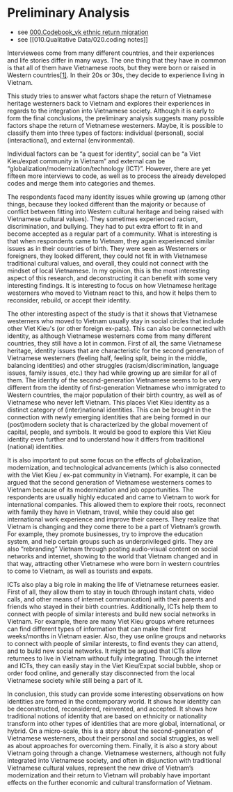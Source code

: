 # Preliminary Analysis
- see [000.Codebook_vk ethnic return migration](010.Qualitative%20Data/000.Codebook_vk%20ethnic%20return%20migration.md)
- see [[010.Qualitative Data/020.coding notes]]

Interviewees come from many different countries, and their experiences and life stories differ in many ways. The one thing that they have in common is that all of them have Vietnamese roots, but they were born or raised in Western countries[[1]](#_ftn1). In their 20s or 30s, they decide to experience living in Vietnam. 

This study tries to answer what factors shape the return of Vietnamese heritage westerners back to Vietnam and explores their experiences in regards to the integration into Vietnamese society. Although it is early to form the final conclusions, the preliminary analysis suggests many possible factors shape the return of Vietnamese westerners. Maybe, it is possible to classify them into three types of factors: individual (personal), social (interactional), and external (environmental). 

Individual factors can be “a quest for identity”, social can be “a Viet Kieu/expat community in Vietnam” and external can be “globalization/modernization/technology (ICT)”. However, there are yet fifteen more interviews to code, as well as to process the already developed codes and merge them into categories and themes. 

The respondents faced many identity issues while growing up (among other things, because they looked different than the majority or because of conflict between fitting into Western cultural heritage and being raised with Vietnamese cultural values). They sometimes experienced racism, discrimination, and bullying. They had to put extra effort to fit in and become accepted as a regular part of a community. What is interesting is that when respondents came to Vietnam, they again experienced similar issues as in their countries of birth. They were seen as Westerners or foreigners, they looked different, they could not fit in with Vietnamese traditional cultural values, and overall, they could not connect with the mindset of local Vietnamese. In my opinion, this is the most interesting aspect of this research, and deconstructing it can benefit with some very interesting findings. It is interesting to focus on how Vietnamese heritage westerners who moved to Vietnam react to this, and how it helps them to reconsider, rebuild, or accept their identity. 

The other interesting aspect of the study is that it shows that Vietnamese westerners who moved to Vietnam usually stay in social circles that include other Viet Kieu's (or other foreign ex-pats). This can also be connected with identity, as although Vietnamese westerners come from many different countries, they still have a lot in common. First of all, the same Vietnamese heritage, identity issues that are characteristic for the second generation of Vietnamese westerners (feeling half, feeling split, being in the middle, balancing identities) and other struggles (racism/discrimination, language issues, family issues, etc.) they had while growing up are similar for all of them. The identity of the second-generation Vietnamese seems to be very different from the identity of first-generation Vietnamese who immigrated to Western countries, the major population of their birth country, as well as of Vietnamese who never left Vietnam. This places Viet Kieu identity as a distinct category of (inter)national identities. This can be brought in the connection with newly emerging identities that are being formed in our (post)modern society that is characterized by the global movement of capital, people, and symbols. It would be good to explore this Viet Kieu identity even further and to understand how it differs from traditional (national) identities. 

It is also important to put some focus on the effects of globalization, modernization, and technological advancements (which is also connected with the Viet Kieu / ex-pat community in Vietnam). For example, it can be argued that the second generation of Vietnamese westerners comes to Vietnam because of its modernization and job opportunities. The respondents are usually highly educated and came to Vietnam to work for international companies. This allowed them to explore their roots, reconnect with family they have in Vietnam, travel, while they could also get international work experience and improve their careers. They realize that Vietnam is changing and they come there to be a part of Vietnam’s growth. For example, they promote businesses, try to improve the education system, and help certain groups such as underprivileged girls. They are also “rebranding” Vietnam through posting audio-visual content on social networks and internet, showing to the world that Vietnam changed and in that way, attracting other Vietnamese who were born in western countries to come to Vietnam, as well as tourists and expats. 

ICTs also play a big role in making the life of Vietnamese returnees easier. First of all, they allow them to stay in touch (through instant chats, video calls, and other means of internet communication) with their parents and friends who stayed in their birth countries. Additionally, ICTs help them to connect with people of similar interests and build new social networks in Vietnam. For example, there are many Viet Kieu groups where returnees can find different types of information that can make their first weeks/months in Vietnam easier. Also, they use online groups and networks to connect with people of similar interests, to find events they can attend, and to build new social networks. It might be argued that ICTs allow returnees to live in Vietnam without fully integrating. Through the internet and ICTs, they can easily stay in the Viet Kieu/Expat social bubble, shop or order food online, and generally stay disconnected from the local Vietnamese society while still being a part of it. 

In conclusion, this study can provide some interesting observations on how identities are formed in the contemporary world. It shows how identity can be deconstructed, reconsidered, reinvented, and accepted. It shows how traditional notions of identity that are based on ethnicity or nationality transform into other types of identities that are more global, international, or hybrid. On a micro-scale, this is a story about the second-generation of Vietnamese westerners, about their personal and social struggles, as well as about approaches for overcoming them. Finally, it is also a story about Vietnam going through a change. Vietnamese westerners, although not fully integrated into Vietnamese society, and often in disjunction with traditional Vietnamese cultural values, represent the new drive of Vietnam’s modernization and their return to Vietnam will probably have important effects on the further economic and cultural transformation of Vietnam.